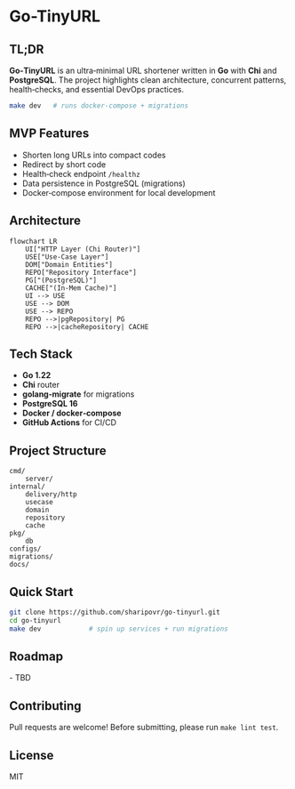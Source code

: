 # Go-TinyURL

## TL;DR

**Go‑TinyURL** is an ultra‑minimal URL shortener written in **Go** with **Chi** and **PostgreSQL**. The project highlights clean architecture, concurrent patterns, health‑checks, and essential DevOps practices.

```bash
make dev   # runs docker‑compose + migrations
```

## MVP Features

* Shorten long URLs into compact codes
* Redirect by short code
* Health‑check endpoint `/healthz`
* Data persistence in PostgreSQL (migrations)
* Docker‑compose environment for local development

## Architecture

```mermaid
flowchart LR
    UI["HTTP Layer (Chi Router)"]
    USE["Use‑Case Layer"]
    DOM["Domain Entities"]
    REPO["Repository Interface"]
    PG["(PostgreSQL)"]
    CACHE["(In‑Mem Cache)"]
    UI --> USE
    USE --> DOM
    USE --> REPO
    REPO -->|pgRepository| PG
    REPO -->|cacheRepository| CACHE
```

## Tech Stack

* **Go 1.22**
* **Chi** router
* **golang‑migrate** for migrations
* **PostgreSQL 16**
* **Docker / docker‑compose**
* **GitHub Actions** for CI/CD

## Project Structure

```
cmd/
    server/
internal/
    delivery/http
    usecase
    domain
    repository
    cache
pkg/
    db
configs/
migrations/
docs/
```

## Quick Start

```bash
git clone https://github.com/sharipovr/go-tinyurl.git
cd go-tinyurl
make dev            # spin up services + run migrations
```

## Roadmap

- TBD

## Contributing

Pull requests are welcome! Before submitting, please run `make lint test`.

## License

MIT
